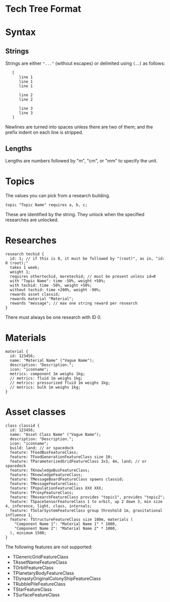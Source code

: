 Tech Tree Format
================

# Syntax

## Strings

Strings are either `"..."` (without escapes) or delimited using `[`...`]` as follows:

```
   [
      line 1
      line 1
      line 1

      line 2
      line 2

      line 3
      line 3
   ]
```

Newlines are turned into spaces unless there are two of them; and the
prefix indent on each line is stripped.

## Lengths

Lengths are numbers followed by "m", "cm", or "mm" to specify the unit.


# Topics

The values you can pick from a research building.

```
topic "Topic Name" requires a, b, c;
```

These are identified by the string. They unlock when the specified researches are unlocked.


# Researches

```
research techid {
  id: 1; // if this is 0, it must be followed by "(root)", as in, "id: 0 (root);"
  takes 1 week;
  weight 1;
  requires othertechid, moretechid; // must be present unless id=0
  with "Topic Name": time -50%, weight +50%;
  with techid: time -50%, weight +50%;
  without techid: time +200%, weight -90%;
  rewards asset classid;
  rewards material "Material";
  rewards "message"; // max one string reward per research
}
```

There must always be one research with ID 0.


# Materials

```
material {
  id: 123456;
  name: "Material Name" ("Vague Name");
  description: "Description.";
  icon: "iconname";
  metrics: component 1m weighs 1kg;
  // metrics: fluid 1m weighs 1kg;
  // metrics: pressurized fluid 1m weighs 1kg;
  // metrics: bulk 1m weighs 1kg;
}
```


# Asset classes

```
class classid {
  id: 123456;
  name: "Asset Class Name" ("Vague Name");
  description: "Description.";
  icon: "iconname";
  build: land; // or spacedock
  feature: TFoodBusFeatureClass;
  feature: TFoodGenerationFeatureClass size 10;
  feature: TParameterizedGridFeatureClass 3x3, 4m, land; // or spacedock
  feature: TKnowledgeBusFeatureClass;
  feature: TKnowledgeFeatureClass;
  feature: TMessageBoardFeatureClass spawns classid;
  feature: TMessageFeatureClass;
  feature: TPopulationFeatureClass XXX XXX;
  feature: TProxyFeatureClass;
  feature: TResearchFeatureClass provides "topic1", provides "topic2";
  feature: TSpaceSensorFeatureClass 1 to orbit, up 2 down 3, min size 4, inference, light, class, internals;
  feature: TSolarSystemFeatureClass group threshold 1m, gravitational influence 1;
  feature: TStructureFeatureClass size 100m, materials (
    "Component Name 1": "Material Name 1" * 1000,
    "Component Name 2": "Material Name 2" * 1000,
  ), minimum 1500;
}
```

The following features are not supported:

 * TGenericGridFeatureClass
 * TAssetNameFeatureClass
 * TOrbitFeatureClass
 * TPlanetaryBodyFeatureClass
 * TDynastyOriginalColonyShipFeatureClass
 * TRubblePileFeatureClass
 * TStarFeatureClass
 * TSurfaceFeatureClass
